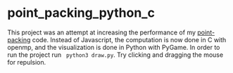 # point_packing_python_c
This project was an attempt at increasing the performance of my [point-packing](https://github.com/hojmax/Point-Packing) code. Instead of Javascript, the computation is now done in C with openmp, and the visualization is done in Python with PyGame. In order to run the project run ```
python3 draw.py```. Try clicking and dragging the mouse for repulsion.
